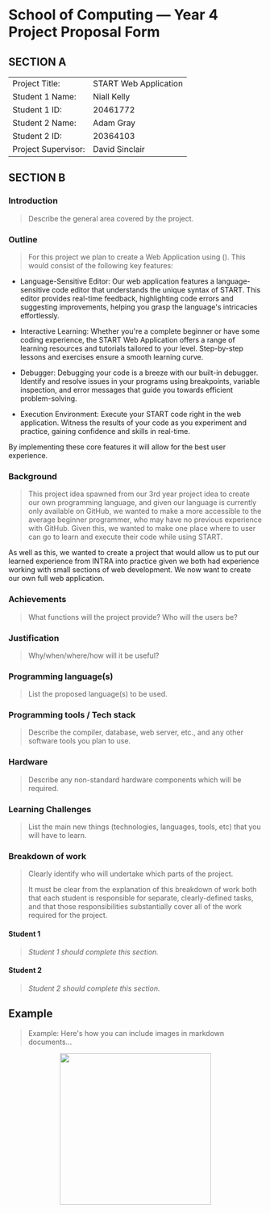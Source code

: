 # School of Computing &mdash; Year 4 Project Proposal Form


## SECTION A

|                     |                   |
|---------------------|-------------------|
|Project Title:       | START Web Application           |
|Student 1 Name:      | Niall Kelly            |
|Student 1 ID:        | 20461772            |
|Student 2 Name:      | Adam Gray           |
|Student 2 ID:        | 20364103           |
|Project Supervisor:  | David Sinclair            |


## SECTION B


### Introduction

> Describe the general area covered by the project.

### Outline

> For this project we plan to create a Web Application using (). This would consist of the following key features:

* Language-Sensitive Editor: Our web application features a language-sensitive code editor that understands the unique syntax of START. This editor provides real-time feedback, highlighting code errors and suggesting improvements, helping you grasp the language's intricacies effortlessly.

* Interactive Learning: Whether you're a complete beginner or have some coding experience, the START Web Application offers a range of learning resources and tutorials tailored to your level. Step-by-step lessons and exercises ensure a smooth learning curve.

* Debugger: Debugging your code is a breeze with our built-in debugger. Identify and resolve issues in your programs using breakpoints, variable inspection, and error messages that guide you towards efficient problem-solving.

* Execution Environment: Execute your START code right in the web application. Witness the results of your code as you experiment and practice, gaining confidence and skills in real-time.

By implementing these core features it will allow for the best user experience.

### Background

> This project idea spawned from our 3rd year project idea to create our own programming language, and given our language is currently only available on GitHub, we wanted to make a more accessible to the average beginner programmer, who may have no previous experience with GitHub. Given this, we wanted to make one place where to user can go to learn and execute their code while using START.

As well as this, we wanted to create a project that would allow us to put our learned experience from INTRA into practice given we both had experience working with small sections of web development. We now want to create our own full web application.

### Achievements

> What functions will the project provide? Who will the users be?

### Justification

> Why/when/where/how will it be useful?

### Programming language(s)

> List the proposed language(s) to be used.

### Programming tools / Tech stack

> Describe the compiler, database, web server, etc., and any other software tools you plan to use.

### Hardware

> Describe any non-standard hardware components which will be required.

### Learning Challenges

> List the main new things (technologies, languages, tools, etc) that you will have to learn.

### Breakdown of work

> Clearly identify who will undertake which parts of the project.
>
> It must be clear from the explanation of this breakdown of work both that each student is responsible for
> separate, clearly-defined tasks, and that those responsibilities substantially cover all of the work required
> for the project.

#### Student 1

> *Student 1 should complete this section.*

#### Student 2

> *Student 2 should complete this section.*

## Example

> Example: Here's how you can include images in markdown documents...

<!-- Basically, just use HTML! -->

<p align="center">
  <img src="./res/cat.png" width="300px">
</p>

